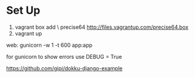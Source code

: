 # Set Up
1. vagrant box add \ precise64 http://files.vagrantup.com/precise64.box
2. vagrant up

web: gunicorn -w 1 -t 600 app:app

for gunicorn to show errors use DEBUG = True

 
https://github.com/gipi/dokku-django-example
